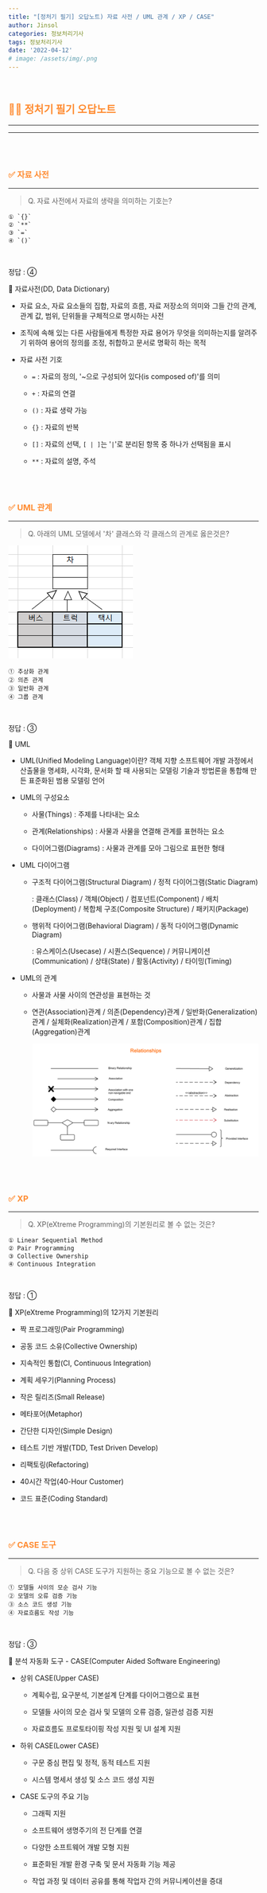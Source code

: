 ```yaml
---
title: "[정처기 필기] 오답노트) 자료 사전 / UML 관계 / XP / CASE"
author: Jinsol
categories: 정보처리기사
tags: 정보처리기사
date: '2022-04-12'
# image: /assets/img/.png
---
```


<br>

## <span style="color:#FF8C32">**🤷‍♀️ 정처기 필기 오답노트**</span>
<hr>
<hr>

<br>
<br>

### <span style="color:#FF8C32">**✅ 자료 사전**</span>
<hr>

> Q. 자료 사전에서 자료의 생략을 의미하는 기호는?

    ① `{}`
    ② `**`
    ③ `=`
    ④ `()`

<br>

정답 : ④

🔎 자료사전(DD, Data Dictionary)

- 자료 요소, 자료 요소들의 집합, 자료의 흐름, 자료 저장소의 의미와 그들 간의 관계, 관계 값, 범위, 단위들을 구체적으로 명시하는 사전

- 조직에 속해 있는 다른 사람들에게 특정한 자료 용어가 무엇을 의미하는지를 알려주기 위하여 용어의 정의를 조정, 취합하고 문서로 명확히 하는 목적

- 자료 사전 기호

    - `=` : 자료의 정의, '~으로 구성되어 있다(is composed of)'를 의미

    - `+` : 자료의 연결
    
    - `()` : 자료 생략 가능

    - `{}` : 자료의 반복

    - `[]` : 자료의 선택, `[ | ]`는 '`|`'로 분리된 항목 중 하나가 선택됨을 표시
    
    - `**` : 자료의 설명, 주석
    
<br>
<br>

### <span style="color:#FF8C32">**✅ UML 관계**</span>
<hr>

> Q. 아래의 UML 모델에서 '차' 클래스와 각 클래스의 관계로 옳은것은?

![](/assets/img/umlrelationship_quiz.PNG)

    ① 추상화 관계
    ② 의존 관계
    ③ 일반화 관계
    ④ 그룹 관계

<br>

정답 : ③

🔎 UML

- UML(Unified Modeling Language)이란? 객체 지향 소프트웨어 개발 과정에서 산출물을 명세화, 시각화, 문서화 할 때 사용되는 모델링 기술과 방법론을 통합해 만든 표준화된 범용 모델링 언어

- UML의 구성요소

    - 사물(Things) : 주제를 나타내는 요소
    
    - 관계(Relationships) : 사물과 사물을 연결해 관계를 표현하는 요소
    
    - 다이어그램(Diagrams) : 사물과 관계를 모아 그림으로 표현한 형태

- UML 다이어그램

    - 구조적 다이어그램(Structural Diagram) / 정적 다이어그램(Static Diagram)

        : 클래스(Class) / 객체(Object) / 컴포넌트(Component) / 배치(Deployment) / 복합체 구조(Composite Structure) / 패키지(Package)
   
    - 행위적 다이어그램(Behavioral Diagram) / 동적 다이어그램(Dynamic Diagram)

        : 유스케이스(Usecase) / 시퀀스(Sequence) / 커뮤니케이션(Communication) / 상태(State) / 활동(Activity) / 타이밍(Timing)  
        
- UML의 관계

    - 사물과 사물 사이의 연관성을 표현하는 것

    - 연관(Association)관계 / 의존(Dependency)관계 / 일반화(Generalization)관계 / 실체화(Realization)관계 / 포함(Composition)관계 / 집합(Aggregation)관계

        ![](/assets/img/UmlRelationshipsArrow.png)
            
<br>
<br>

### <span style="color:#FF8C32">**✅ XP**</span>
<hr>

> Q. XP(eXtreme Programming)의 기본원리로 볼 수 없는 것은?

    ① Linear Sequential Method
    ② Pair Programming
    ③ Collective Ownership
    ④ Continuous Integration

<br>

정답 : ①

🔎 XP(eXtreme Programming)의 12가지 기본원리

- 짝 프로그래밍(Pair Programming)

- 공동 코드 소유(Collective Ownership)

- 지속적인 통합(CI, Continuous Integration)

- 계획 세우기(Planning Process)

- 작은 릴리즈(Small Release)

- 메타포어(Metaphor)

- 간단한 디자인(Simple Design)

- 테스트 기반 개발(TDD, Test Driven Develop)

- 리팩토링(Refactoring)

- 40시간 작업(40-Hour Customer)

- 코드 표준(Coding Standard)
            
<br>
<br>

### <span style="color:#FF8C32">**✅ CASE 도구**</span>
<hr>

> Q. 다음 중 상위 CASE 도구가 지원하는 중요 기능으로 볼 수 없는 것은?

    ① 모델들 사이의 모순 검사 기능
    ② 모델의 오류 검증 기능
    ③ 소스 코드 생성 기능
    ④ 자료흐름도 작성 기능

<br>

정답 : ③

🔎 분석 자동화 도구 - CASE(Computer Aided Software Engineering)

- 상위 CASE(Upper CASE)

    - 계획수립, 요구분석, 기본설계 단계를 다이어그램으로 표현

    - 모델들 사이의 모순 검사 및 모델의 오류 검증, 일관성 검증 지원

    - 자료흐름도 프로토타이핑 작성 지원 및 UI 설계 지원

- 하위 CASE(Lower CASE)

    - 구문 중심 편집 및 정적, 동적 테스트 지원

    - 시스템 명세서 생성 및 소스 코드 생성 지원

- CASE 도구의 주요 기능

    - 그래픽 지원

    - 소프트웨어 생명주기의 전 단계를 연결
    
    - 다양한 소프트웨어 개발 모형 지원

    - 표준화된 개발 환경 구축 및 문서 자동화 기능 제공

    - 작업 과정 및 데이터 공유를 통해 작업자 간의 커뮤니케이션을 증대